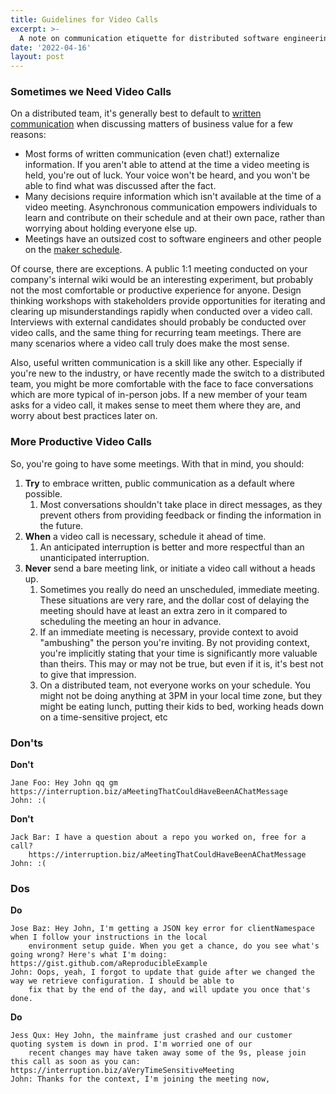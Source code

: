 ```yaml
---
title: Guidelines for Video Calls
excerpt: >-
  A note on communication etiquette for distributed software engineering teams 
date: '2022-04-16'
layout: post
---
```


### Sometimes we Need Video Calls
On a distributed team, it's generally best to default to [written communication](https://xahteiwi.eu/resources/presentations/no-we-wont-have-a-video-call-for-that/) 
when discussing matters of business value for a few reasons:
* Most forms of written communication (even chat!) externalize information. If you aren't able to attend at the time
a video meeting is held, you're out of luck. Your voice won't be heard, and you won't be able to find what was discussed after the fact.
* Many decisions require information which isn't available at the time of a video meeting. Asynchronous communication 
empowers individuals to learn and contribute on their schedule and at their own pace, rather than worrying about holding everyone else up.
* Meetings have an outsized cost to software engineers and other people on the [maker schedule](http://www.paulgraham.com/makersschedule.html).

Of course, there are exceptions. A public 1:1 meeting conducted on your company's internal wiki would be an interesting
experiment, but probably not the most comfortable or productive experience for anyone. Design thinking workshops with
stakeholders provide opportunities for iterating and clearing up misunderstandings rapidly when conducted over a video
call. Interviews with external candidates should probably be conducted over video calls, and the same thing for recurring
team meetings. There are many scenarios where a video call truly does make the most sense.

Also, useful written communication is a skill like any other. Especially if you're new to the industry, or have recently
made the switch to a distributed team, you might be more comfortable with the face to face conversations which are more
typical of in-person jobs. If a new member of your team asks for a video call, it makes sense to meet them where they
are, and worry about best practices later on.

### More Productive Video Calls
So, you're going to have some meetings. With that in mind, you should:
1. **Try** to embrace written, public communication as a default where possible.
   1. Most conversations shouldn't take place in direct messages, as they prevent others from providing feedback or finding the information in the future.
2. **When** a video call is necessary, schedule it ahead of time.
   1. An anticipated interruption is better and more respectful than an unanticipated interruption.
3. **Never** send a bare meeting link, or initiate a video call without a heads up.
   1. Sometimes you really do need an unscheduled, immediate meeting. These situations are very rare, and the dollar
   cost of delaying the meeting should have at least an extra zero in it compared to scheduling the meeting an hour in advance.
   2. If an immediate meeting is necessary, provide context to avoid "ambushing" the person you're inviting. By not 
   providing context, you're implicitly stating that your time is significantly more valuable than theirs. This may or
   may not be true, but even if it is, it's best not to give that impression.
   3. On a distributed team, not everyone works on your schedule. You might not be doing anything at 3PM in your local 
   time zone, but they might be eating lunch, putting their kids to bed, working heads down on a time-sensitive project, etc 

### Don'ts
**Don't**
```text
Jane Foo: Hey John qq gm https://interruption.biz/aMeetingThatCouldHaveBeenAChatMessage
John: :(
```

**Don't**
```text
Jack Bar: I have a question about a repo you worked on, free for a call? 
    https://interruption.biz/aMeetingThatCouldHaveBeenAChatMessage
John: :(
```

### Dos
**Do**
```text
Jose Baz: Hey John, I'm getting a JSON key error for clientNamespace when I follow your instructions in the local 
    environment setup guide. When you get a chance, do you see what's going wrong? Here's what I'm doing: https://gist.github.com/aReproducibleExample
John: Oops, yeah, I forgot to update that guide after we changed the way we retrieve configuration. I should be able to 
    fix that by the end of the day, and will update you once that's done.
```

**Do**
```text
Jess Qux: Hey John, the mainframe just crashed and our customer quoting system is down in prod. I'm worried one of our
    recent changes may have taken away some of the 9s, please join this call as soon as you can: https://interruption.biz/aVeryTimeSensitiveMeeting
John: Thanks for the context, I'm joining the meeting now,
```